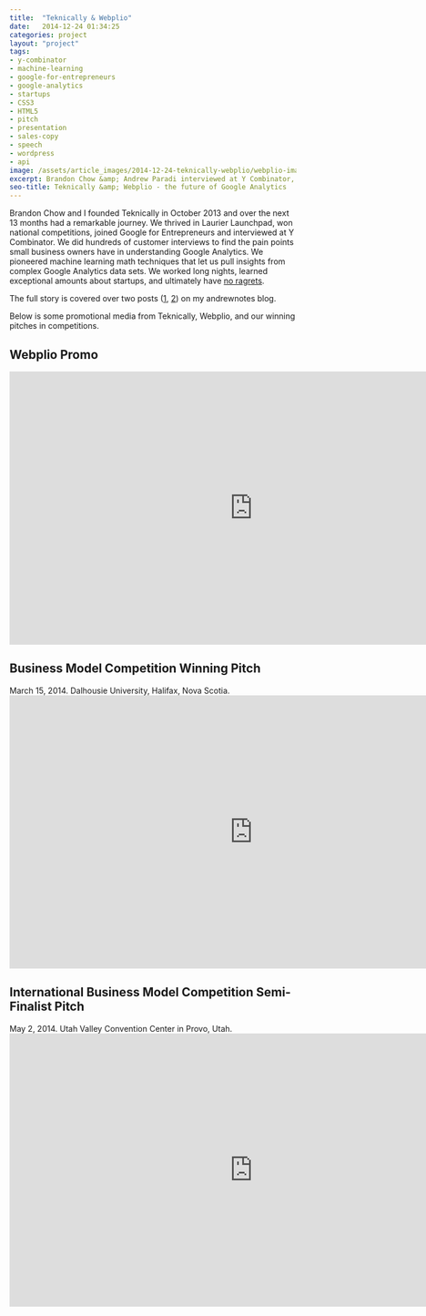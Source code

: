```yaml
---
title:  "Teknically & Webplio"
date:   2014-12-24 01:34:25
categories: project
layout: "project"
tags:
- y-combinator
- machine-learning
- google-for-entrepreneurs
- google-analytics
- startups
- CSS3
- HTML5
- pitch
- presentation
- sales-copy
- speech
- wordpress
- api
image: /assets/article_images/2014-12-24-teknically-webplio/webplio-imac.png
excerpt: Brandon Chow &amp; Andrew Paradi interviewed at Y Combinator, were part of Google for Entrepreneurs, developed Webplio&#58; machine learning for Google Analytics.
seo-title: Teknically &amp; Webplio - the future of Google Analytics
---
```


Brandon Chow and I founded Teknically in October 2013 and over the next 13 months had a remarkable journey. We thrived in Laurier Launchpad, won national competitions, joined Google for Entrepreneurs and interviewed at Y Combinator. We did hundreds of customer interviews to find the pain points small business owners have in understanding Google Analytics. We pioneered machine learning math techniques that let us pull insights from complex Google Analytics data sets. We worked long nights, learned exceptional amounts about startups, and ultimately have <a href="http://youtu.be/_DnKNClu2XM?t=1m45s" target="_blank">no ragrets</a>.

The full story is covered over two posts (<a href="/blog/the-389-day-laurier-bba/">1</a>, <a href="/blog/the-dream-fades/">2</a>) on my andrewnotes blog.

Below is some promotional media from Teknically, Webplio, and our winning pitches in competitions.

<h2>Webplio Promo</h2>
<iframe width="853" height="480" src="https://www.youtube-nocookie.com/embed/3T7Qgm_jFj0?rel=0&amp;showinfo=0" frameborder="0" allowfullscreen></iframe>


<h2>Business Model Competition Winning Pitch</h2>
March 15, 2014. Dalhousie University, Halifax, Nova Scotia.
<iframe width="853" height="480" src="https://www.youtube-nocookie.com/embed/EhbbMZyOLsc?rel=0&amp;showinfo=0" frameborder="0" allowfullscreen></iframe>


<h2>International Business Model Competition Semi-Finalist Pitch</h2>
May 2, 2014. Utah Valley Convention Center in Provo, Utah.
<iframe width="853" height="480" src="https://www.youtube-nocookie.com/embed/OB7m2iMaiA0?rel=0&amp;showinfo=0" frameborder="0" allowfullscreen></iframe>
